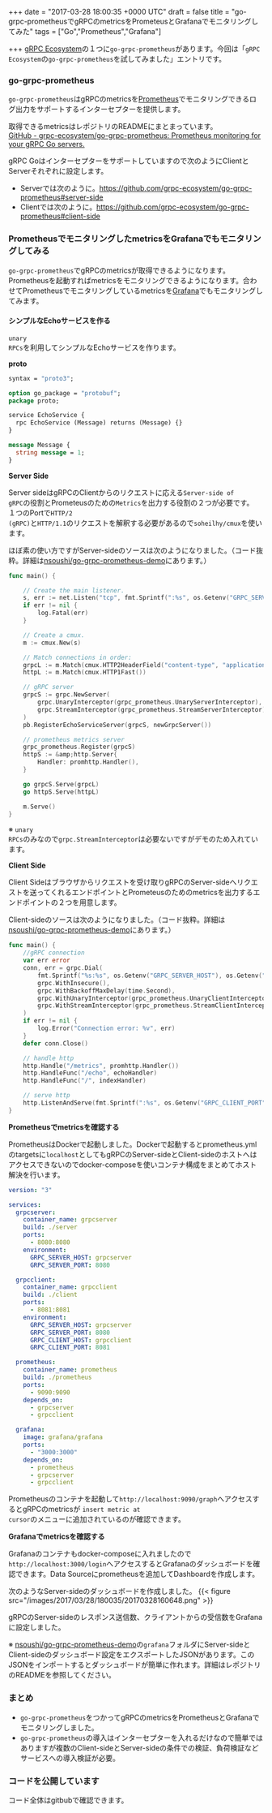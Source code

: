 
+++
date = "2017-03-28 18:00:35 +0000 UTC"
draft = false
title = "go-grpc-prometheusでgRPCのmetricsをPrometeusとGrafanaでモニタリングしてみた"
tags = ["Go","Prometheus","Grafana"]

+++
<a href="https://github.com/grpc-ecosystem">gRPC Ecosystem</a>の１つに<code>go-grpc-prometheus</code>があります。今回は「<code>gRPC Ecosystem</code>の<code>go-grpc-prometheus</code>を試してみました」エントリです。

### go-grpc-prometheus


<div class="github-card" data-user="grpc-ecosystem" data-repo="go-grpc-prometheus" data-width="400" data-height="" data-theme="default"></div>
<script src="https://cdn.jsdelivr.net/github-cards/latest/widget.js"></script>


<code>go-grpc-prometheus</code>はgRPCのmetricsを<a href="https://prometheus.io/">Prometheus</a>でモニタリングできるログ出力をサポートするインターセプターを提供します。

取得できるmetricsはレポジトリのREADMEにまとまっています。<br/>
<a href="https://github.com/grpc-ecosystem/go-grpc-prometheus#metrics">GitHub - grpc-ecosystem/go-grpc-prometheus: Prometheus monitoring for your gRPC Go servers.</a>

gRPC Goはインターセプターをサポートしていますので次のようにClientとServerそれぞれに設定します。

<ul>
<li>Serverでは次のように。<a href="https://github.com/grpc-ecosystem/go-grpc-prometheus#server-side">https://github.com/grpc-ecosystem/go-grpc-prometheus#server-side</a></li>
<li>Clientでは次のように。<a href="https://github.com/grpc-ecosystem/go-grpc-prometheus#client-side">https://github.com/grpc-ecosystem/go-grpc-prometheus#client-side</a></li>
</ul>


### PrometheusでモニタリングしたmetricsをGrafanaでもモニタリングしてみる

<code>go-grpc-prometheus</code>でgRPCのmetricsが取得できるようになります。Prometheusを起動すればmetricsをモニタリングできるようになります。合わせてPrometheusでモニタリングしているmetricsを<a href="https://grafana.com/">Grafana</a>でもモニタリングしてみます。

#### シンプルなEchoサービスを作る

<code>unary RPCs</code>を利用してシンプルなEchoサービスを作ります。

**proto**

```proto
syntax = "proto3";

option go_package = "protobuf";
package proto;

service EchoService {
  rpc EchoService (Message) returns (Message) {}
}

message Message {
  string message = 1;
}

```


**Server Side**

Server sideはgRPCのClientからのリクエストに応える<code>Server-side of gRPC</code>の役割とPrometeusのための<code>Metrics</code>を出力する役割の２つが必要です。<br/>
１つのPortで<code>HTTP/2 (gRPC)</code>と<code>HTTP/1.1</code>のリクエストを解釈する必要があるので<code>soheilhy/cmux</code>を使います。


<div class="github-card" data-user="soheilhy" data-repo="cmux" data-width="400" data-height="" data-theme="default"></div>
<script src="https://cdn.jsdelivr.net/github-cards/latest/widget.js"></script>


ほぼ素の使い方ですがServer-sideのソースは次のようになりました。（コード抜粋。詳細は<a href="https://github.com/nsoushi/go-grpc-prometheus-demo">nsoushi/go-grpc-prometheus-demo</a>にあります。）

```go
func main() {

    // Create the main listener.
    s, err := net.Listen("tcp", fmt.Sprintf(":%s", os.Getenv("GRPC_SERVER_PORT")))
    if err != nil {
        log.Fatal(err)
    }

    // Create a cmux.
    m := cmux.New(s)

    // Match connections in order:
    grpcL := m.Match(cmux.HTTP2HeaderField("content-type", "application/grpc"))
    httpL := m.Match(cmux.HTTP1Fast())

    // gRPC server
    grpcS := grpc.NewServer(
        grpc.UnaryInterceptor(grpc_prometheus.UnaryServerInterceptor),
        grpc.StreamInterceptor(grpc_prometheus.StreamServerInterceptor),
    )
    pb.RegisterEchoServiceServer(grpcS, newGrpcServer())

    // prometheus metrics server
    grpc_prometheus.Register(grpcS)
    httpS := &amp;http.Server{
        Handler: promhttp.Handler(),
    }

    go grpcS.Serve(grpcL)
    go httpS.Serve(httpL)

    m.Serve()
}

```


※ <code>unary RPCs</code>のみなので<code>grpc.StreamInterceptor</code>は必要ないですがデモのため入れています。

**Client Side**

Client Sideはブラウザからリクエストを受け取りgRPCのServer-sideへリクエストを送ってくれるエンドポイントとPrometeusのためのmetricsを出力するエンドポイントの２つを用意します。

Client-sideのソースは次のようになりました。（コード抜粋。詳細は<a href="https://github.com/nsoushi/go-grpc-prometheus-demo">nsoushi/go-grpc-prometheus-demo</a>にあります。）

```go
func main() {
    //gRPC connection
    var err error
    conn, err = grpc.Dial(
        fmt.Sprintf("%s:%s", os.Getenv("GRPC_SERVER_HOST"), os.Getenv("GRPC_SERVER_PORT")),
        grpc.WithInsecure(),
        grpc.WithBackoffMaxDelay(time.Second),
        grpc.WithUnaryInterceptor(grpc_prometheus.UnaryClientInterceptor),
        grpc.WithStreamInterceptor(grpc_prometheus.StreamClientInterceptor),
    )
    if err != nil {
        log.Error("Connection error: %v", err)
    }
    defer conn.Close()

    // handle http
    http.Handle("/metrics", promhttp.Handler())
    http.HandleFunc("/echo", echoHandler)
    http.HandleFunc("/", indexHandler)

    // serve http
    http.ListenAndServe(fmt.Sprintf(":%s", os.Getenv("GRPC_CLIENT_PORT")), nil)
}

```


**Prometheusでmetricsを確認する**

PrometheusはDockerで起動しました。Dockerで起動するとprometheus.ymlのtargetsに<code>localhost</code>としてもgRPCのServer-sideとClient-sideのホストへはアクセスできないのでdocker-composeを使いコンテナ構成をまとめてホスト解決を行います。

```yaml
version: "3"

services:
  grpcserver:
    container_name: grpcserver
    build: ./server
    ports:
      - 8080:8080
    environment:
      GRPC_SERVER_HOST: grpcserver
      GRPC_SERVER_PORT: 8080

  grpcclient:
    container_name: grpcclient
    build: ./client
    ports:
      - 8081:8081
    environment:
      GRPC_SERVER_HOST: grpcserver
      GRPC_SERVER_PORT: 8080
      GRPC_CLIENT_HOST: grpcclient
      GRPC_CLIENT_PORT: 8081

  prometheus:
    container_name: prometheus
    build: ./prometheus
    ports:
      - 9090:9090
    depends_on:
      - grpcserver
      - grpcclient

  grafana:
    image: grafana/grafana
    ports:
      - "3000:3000"
    depends_on:
      - prometheus
      - grpcserver
      - grpcclient

```


Prometheusのコンテナを起動して<code>http://localhost:9090/graph</code>へアクセスするとgRPCのmetricsが <code>insert metric at cursor</code>のメニューに追加されているのが確認できます。

**Grafanaでmetricsを確認する**

Grafanaのコンテナもdocker-composeに入れましたので<code>http://localhost:3000/login</code>へアクセスするとGrafanaのダッシュボードを確認できます。Data Sourceにprometheusを追加してDashboardを作成します。

次のようなServer-sideのダッシュボードを作成しました。
{{< figure src="/images/2017/03/28/180035/20170328160648.png"  >}}

gRPCのServer-sideのレスポンス送信数、クライアントからの受信数をGrafanaに設定しました。

※ <a href="https://github.com/nsoushi/go-grpc-prometheus-demo">nsoushi/go-grpc-prometheus-demo</a>の<code>grafana</code>フォルダにServer-sideとClient-sideのダッシュボード設定をエクスポートしたJSONがあります。このJSONをインポートするとダッシュボードが簡単に作れます。詳細はレポジトリのREADMEを参照してください。

### まとめ

<ul>
<li><code>go-grpc-prometheus</code>をつかってgRPCのmetricsをPrometheusとGrafanaでモニタリングしました。</li>
<li><code>go-grpc-prometheus</code>の導入はインターセプターを入れるだけなので簡単ではありますが複数のClient-sideとServer-sideの条件での検証、負荷検証などサービスへの導入検証が必要。</li>
</ul>


### コードを公開しています

コード全体はgitbubで確認できます。


<div class="github-card" data-user="nsoushi" data-repo="go-grpc-prometheus-demo" data-width="400" data-height="" data-theme="default"></div>
<script src="https://cdn.jsdelivr.net/github-cards/latest/widget.js"></script>



